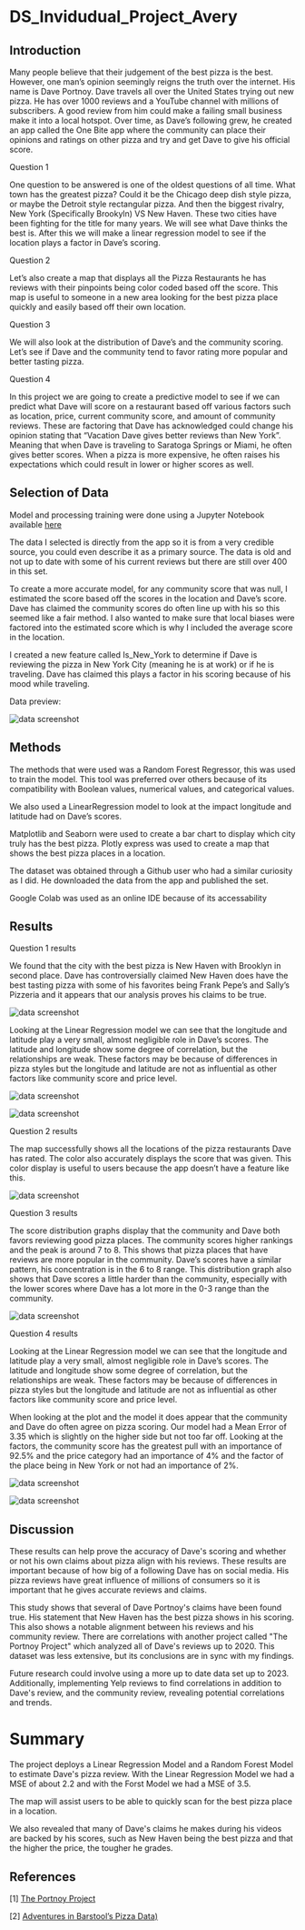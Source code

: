 # DS_Invidudual_Project_Avery

## Introduction

Many people believe that their judgement of the best pizza is the best. However, one man’s opinion seemingly reigns the truth over the internet. His name is Dave Portnoy. Dave travels all over the United States trying out new pizza. He has over 1000 reviews and a YouTube channel with millions of subscribers. A good review from him could make a failing small business make it into a local hotspot. 
	Over time, as Dave’s following grew, he created an app called the One Bite app where the community can place their opinions and ratings on other pizza and try and get Dave to give his official score. 

Question 1

One question to be answered is one of the oldest questions of all time. What town has the greatest pizza? Could it be the Chicago deep dish style pizza, or maybe the Detroit style rectangular pizza. And then the biggest rivalry, New York (Specifically Brookyln) VS New Haven. These two cities have been fighting for the title for many years. We will see what Dave thinks the best is. 
	After this we will make a linear regression model to see if the location plays a factor in Dave’s scoring. 

Question 2

Let’s also create a map that displays all the Pizza Restaurants he has reviews with their pinpoints being color coded based off the score. This map is useful to someone in a new area looking for the best pizza place quickly and easily based off their own location. 

Question 3

We will also look at the distribution of Dave’s and the community scoring. Let’s see if Dave and the community tend to favor rating more popular and better tasting pizza. 

Question 4

In this project we are going to create a predictive model to see if we can predict what Dave will score on a restaurant based off various factors such as location, price, current community score, and amount of community reviews. These are factoring that Dave has acknowledged could change his opinion stating that “Vacation Dave gives better reviews than New York”. Meaning that when Dave is traveling to Saratoga Springs or Miami, he often gives better scores. When a pizza is more expensive, he often raises his expectations which could result in lower or higher scores as well. 

## Selection of Data

Model and processing training were done using a Jupyter Notebook available [here](https://github.com/averymatwit/DS_Invidudual_Project_Avery/blob/main/codes/PizzaScoreAnalysis.ipynb)

  The data I selected is directly from the app so it is from a very credible source, you could even describe it as a primary source. The data is old and not up to date with some of his current reviews but there are still over 400 in this set. 
  
  To create a more accurate model, for any community score that was null, I estimated the score based off the scores in the location and Dave’s score. Dave has claimed the community scores do often line up with his so this seemed like a fair method. I also wanted to make sure that local biases were factored into the estimated score which is why I included the average score in the location.
  
  I created a new feature called Is_New_York to determine if Dave is reviewing the pizza in New York City (meaning he is at work) or if he is traveling. Dave has claimed this plays a factor in his scoring because of his mood while traveling.

Data preview: 

![data screenshot](./graphs/Data.PNG)

## Methods

  The methods that were used was a Random Forest Regressor, this was used to train the model. This tool was preferred over others because of its compatibility with Boolean values, numerical values, and categorical values. 
  
  We also used a LinearRegression model to look at the impact longitude and latitude had on Dave’s scores. 
  
  Matplotlib and Seaborn were used to create a bar chart to display which city truly has the best pizza. Plotly express was used to create a map that shows the best pizza places in a location. 
  
  The dataset was obtained through a Github user who had a similar curiosity as I did. He downloaded the data from the app and published the set. 

  Google Colab was used as an online IDE because of its accessability

## Results

Question 1 results

We found that the city with the best pizza is New Haven with Brooklyn in second place. Dave has controversially claimed New Haven does have the best tasting pizza with some of his favorites being Frank Pepe’s and Sally’s Pizzeria and it appears that our analysis proves his claims to be true. 

![data screenshot](./graphs/top10Cities.png)

Looking at the Linear Regression model we can see that the longitude and latitude play a very small, almost negligible role in Dave’s scores. The latitude and longitude show some degree of correlation, but the relationships are weak. These factors may be because of differences in pizza styles but the longitude and latitude are not as influential as other factors like community score and price level.

![data screenshot](./graphs/locationRegression.png)

![data screenshot](./graphs/LocationResults.png)

Question 2 results

The map successfully shows all the locations of the pizza restaurants Dave has rated. The color also accurately displays the score that was given. This color display is useful to users because the app doesn’t have a feature like this.

![data screenshot](./graphs/map.PNG)
 
Question 3 results

The score distribution graphs display that the community and Dave both favors reviewing good pizza places. The community scores higher rankings and the peak is around 7 to 8. This shows that pizza places that have reviews are more popular in the community. Dave’s scores have a similar pattern, his concentration is in the 6 to 8 range. This distribution graph also shows that Dave scores a little harder than the community, especially with the lower scores where Dave has a lot more in the 0-3 range than the community.

![data screenshot](./graphs/scoresDistribution.png)
 
Question 4 results

Looking at the Linear Regression model we can see that the longitude and latitude play a very small, almost negligible role in Dave’s scores. The latitude and longitude show some degree of correlation, but the relationships are weak. These factors may be because of differences in pizza styles but the longitude and latitude are not as influential as other factors like community score and price level.

When looking at the plot and the model it does appear that the community and Dave do often agree on pizza scoring. Our model had a Mean Error of 3.35 which is slightly on the higher side but not too far off. Looking at the factors, the community score has the greatest pull with an importance of 92.5% and the price category had an importance of 4% and the factor of the place being in New York or not had an importance of 2%.

![data screenshot](./graphs/scoresRegression.png)

![data screenshot](./graphs/ScoresResults.PNG)

## Discussion

These results can help prove the accuracy of Dave's scoring and whether or not his own claims about pizza align with his reviews. These results are important because of how big of a following Dave has on social media. His pizza reviews have great influence of millions of consumers so it is important that he gives accurate reviews and claims. 

This study shows that several of Dave Portnoy's claims have been found true. His statement that New Haven has the best pizza shows in his scoring. This also shows a notable alignment between his reviews and his community review. There are correlations with another project called "The Portnoy Project" which analyzed all of Dave's reviews up to 2020. This dataset was less extensive, but its conclusions are in sync with my findings.

Future research could involve using a more up to date data set up to 2023. Additionally, implementing Yelp reviews to find correlations in addition to Dave's review, and the community review, revealing potential correlations and trends.

# Summary

The project deploys a Linear Regression Model and a Random Forest Model to estimate Dave's pizza review. With the Linear Regression Model we had a MSE of about 2.2 and with the Forst Model we had a MSE of 3.5. 

The map will assist users to be able to quickly scan for the best pizza place in a location.

We also revealed that many of Dave's claims he makes during his videos are backed by his scores, such as New Haven being the best pizza and that the higher the price, the tougher he grades.

## References
[1] [The Portnoy Project](https://www.libertybrewtours.com/project-portnoy/)

[2] [Adventures in Barstool’s Pizza Data)](https://towardsdatascience.com/adventures-in-barstools-pizza-data-9b8ae6bb6cd1)

